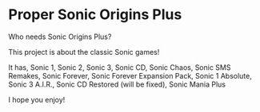  # Proper Sonic Origins Plus
Who needs Sonic Origins Plus?

This project is about the classic Sonic games!

It has, Sonic 1, Sonic 2, Sonic 3, Sonic CD, Sonic Chaos, Sonic SMS Remakes, Sonic Forever, Sonic Forever Expansion Pack, Sonic 1 Absolute, Sonic 3 A.I.R., Sonic CD Restored (will be fixed), Sonic Mania Plus

 I hope you enjoy!

